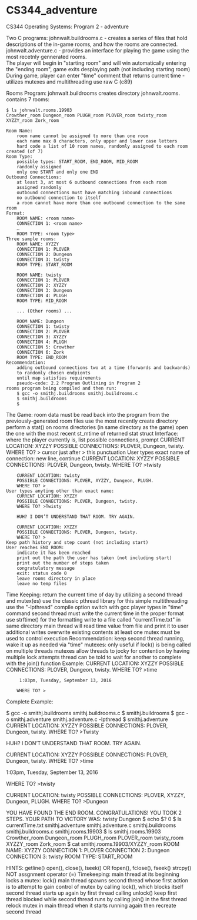 # CS344_adventure
CS344 Operating Systems: Program 2 - adventure

Two C programs: 
	johnwalt.buildrooms.c - creates a series of files that hold descriptions of the 
		in-game rooms, and how the rooms are connected.  
	johnwalt.adventure.c - provides an interface for playing the game 
		using the most recetnly gennerated rooms.  
		The player will begin in "starting room" and will win automatically 
			entering the "ending room", game exits desplaying path (not including starting room)
		During game, player can enter "time" comment that returns current time
			- utilizes mutexes and multithreading
	use raw C (c89)

Rooms Program: johnwalt.buildrooms creates directory johnwalt.rooms.<PID>
							contains 7 rooms:

	$ ls johnwalt.rooms.19903
	Crowther_room Dungeon_room PLUGH_room PLOVER_room twisty_room XYZZY_room Zork_room

	Room Name:
		room name cannot be assigned to more than one room
		each name max 8 characters, only upper and lower case letters
		hard code a list of 10 room names, randomly assigned to each room created (of 7)
	Room Type:
		possible types: START_ROOM, END_ROOM, MID_ROOM
		randomly assigned
		only one START and only one END
	Outbound Connections:
		at least 3, at most 6 outbound connections from each room
		assigned randomly
		outbound connections must have matching inbound connections
		no outbound connection to itself
		a room cannot have more than one outbound connection to the same room
	Format: 
		ROOM NAME: <room name>
		CONNECTION 1: <room name>
		…
		ROOM TYPE: <room type>
	Three sample rooms: 
		ROOM NAME: XYZZY
		CONNECTION 1: PLOVER
		CONNECTION 2: Dungeon
		CONNECTION 3: twisty
		ROOM TYPE: START_ROOM

		ROOM NAME: twisty
		CONNECTION 1: PLOVER
		CONNECTION 2: XYZZY
		CONNECTION 3: Dungeon
		CONNECTION 4: PLUGH
		ROOM TYPE: MID_ROOM

		... (Other rooms) ...

		ROOM NAME: Dungeon
		CONNECTION 1: twisty
		CONNECTION 2: PLOVER
		CONNECTION 3: XYZZY
		CONNECTION 4: PLUGH
		CONNECTION 5: Crowther
		CONNECTION 6: Zork
		ROOM TYPE: END_ROOM
	Recommendation:
		adding outbound connections two at a time (forwards and backwards)
		to randomly chosen endpionts
		until map satisfies requirements
		pseudo-code: 2.2 Program Outlining in Program 2
	rooms program being compiled and then run:
		$ gcc -o smithj.buildrooms smithj.buildrooms.c
		$ smithj.buildrooms
		$

The Game:
	room data must be read back into the program from the previously-generated room files
	use the most recently create directory
		perform a stat() on rooms directories (in same directory as the game)
		open the one with the most recent st_mtime of returned stat struct
	Interface: where the player currently is, list possible connections, prompt
		CURRENT LOCATION: XYZZY
		POSSIBLE CONNECTIONS: PLOVER, Dungeon, twisty.
		WHERE TO? >
			cursor just after >
			this punctuation
	User types exact name of connection: new line, continue
		CURRENT LOCATION: XYZZY
		POSSIBLE CONNECTIONS: PLOVER, Dungeon, twisty.
		WHERE TO? >twisty

		CURRENT LOCATION: twisty
		POSSIBLE CONNECTIONS: PLOVER, XYZZY, Dungeon, PLUGH.
		WHERE TO? >
	User types anyting other than exact name: 
		CURRENT LOCATION: XYZZY
		POSSIBLE CONNECTIONS: PLOVER, Dungeon, twisty.
		WHERE TO? >Twisty

		HUH? I DON’T UNDERSTAND THAT ROOM. TRY AGAIN.

		CURRENT LOCATION: XYZZY
		POSSIBLE CONNECTIONS: PLOVER, Dungeon, twisty.
		WHERE TO? >
	Keep path history and step count (not including start)
	User reaches END_ROOM:
		indicate it has been reached
		print out the path the user has taken (not including start)
		print out the number of steps taken
		congratulatory message
		exit: status code 0
		leave rooms directory in place
		leave no temp files

Time Keeping:
	return the current time of day by utilizing a second thread and mutex(es)
	use the classic pthread library for this simple multithreading
		use the "-lpthread" compile option switch with gcc
	player types in "time" command
		second thread must write the current time in the proper format
		use strftime() for the formatting
		write to a file called "currentTime.txt" in same directory
		main thread will read time value from file and print it to user
		additional writes overwrite existing contents
		at least one mutex must be used to control execution
		Recommendation: keep second thread running, wake it up as needed via "time"
	mutexes:
		only useful if lock() is being called on multiple threads
		mutexes allow threads to jocky for contention by having multiple lock attempts
		thread can be told to wait for another to complete with the join() function
	Example:
		CURRENT LOCATION: XYZZY
		POSSIBLE CONNECTIONS: PLOVER, Dungeon, twisty.
		WHERE TO? >time

		 1:03pm, Tuesday, September 13, 2016

		WHERE TO? >

Complete Example: 

$ gcc -o smithj.buildrooms smithj.buildrooms.c
$ smithj.buildrooms
$ gcc -o smithj.adventure smithj.adventure.c -lpthread
$ smithj.adventure
CURRENT LOCATION: XYZZY
POSSIBLE CONNECTIONS: PLOVER, Dungeon, twisty.
WHERE TO? >Twisty

HUH? I DON’T UNDERSTAND THAT ROOM. TRY AGAIN.

CURRENT LOCATION: XYZZY
POSSIBLE CONNECTIONS: PLOVER, Dungeon, twisty.
WHERE TO? >time

 1:03pm, Tuesday, September 13, 2016

WHERE TO? >twisty

CURRENT LOCATION: twisty
POSSIBLE CONNECTIONS: PLOVER, XYZZY, Dungeon, PLUGH.
WHERE TO? >Dungeon

YOU HAVE FOUND THE END ROOM. CONGRATULATIONS!
YOU TOOK 2 STEPS. YOUR PATH TO VICTORY WAS:
twisty
Dungeon
$ echo $?
0
$ ls
currentTime.txt smithj.adventure smithj.adventure.c smithj.buildrooms
smithj.buildrooms.c smithj.rooms.19903
$ ls smithj.rooms.19903
Crowther_room Dungeon_room PLUGH_room PLOVER_room
twisty_room XYZZY_room Zork_room
$ cat smithj.rooms.19903/XYZZY_room
ROOM NAME: XYZZY
CONNECTION 1: PLOVER
CONNECTION 2: Dungeon
CONNECTION 3: twisty
ROOM TYPE: START_ROOM

HINTS: 
	getline()
	open(), close(), lseek() OR
	fopen(), fclose(), fseek()
	strcpy() NOT assgnment operator (=)
	Timekeeping:
		main thread at its beginning locks a mutex: lock()
		main thread spawns second thread whose first action is to attempt to 
			gain control of mutex by calling lock(), which blocks itself
		second thread starts up again by first thread calling unlock()
		keep first thread blocked while second thread runs by calling join()
			in the first thread
		relock mutex in main thread when it starts running again
			then recreate second thread